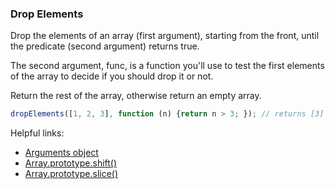 ### Drop Elements

Drop the elements of an array (first argument), starting from the front, until the predicate (second argument) returns true.

The second argument, func, is a function you'll use to test the first elements of the array to decide if you should drop it or not.

Return the rest of the array, otherwise return an empty array.

```javascript
dropElements([1, 2, 3], function (n) {return n > 3; }); // returns [3]
```


Helpful links:
* [Arguments object](https://developer.mozilla.org/en-US/docs/Web/JavaScript/Reference/Functions/arguments)
* [Array.prototype.shift()](https://developer.mozilla.org/en-US/docs/Web/JavaScript/Reference/Global_Objects/Array/shift)
* [Array.prototype.slice()](https://developer.mozilla.org/en-US/docs/Web/JavaScript/Reference/Global_Objects/Array/slice)
